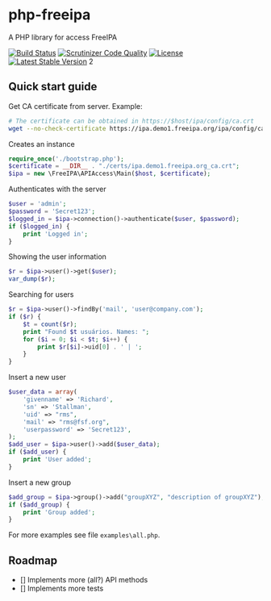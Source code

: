 # php-freeipa
A PHP library for access FreeIPA

[![Build Status](https://travis-ci.org/gnumoksha/php-freeipa.svg)](https://travis-ci.org/gnumoksha/php-freeipa)
[![Scrutinizer Code Quality](https://scrutinizer-ci.com/g/gnumoksha/php-freeipa/badges/quality-score.png)](https://scrutinizer-ci.com/g/gnumoksha/php-freeipa/)
[![License](https://poser.pugx.org/gnumoksha/php-freeipa/license.svg)](https://packagist.org/packages/nfephp-org/nfephp)
[![Latest Stable Version](https://poser.pugx.org/gnumoksha/php-freeipa/v/stable.svg)](https://packagist.org/packages/nfephp-org/nfephp)
2

## Quick start guide

Get CA certificate from server. Example:
```bash
# The certificate can be obtained in https://$host/ipa/config/ca.crt
wget --no-check-certificate https://ipa.demo1.freeipa.org/ipa/config/ca.crt -O certs/ipa.demo1.freeipa.org_ca.crt
```

Creates an instance
```php
require_once('./bootstrap.php');
$certificate = __DIR__ . "./certs/ipa.demo1.freeipa.org_ca.crt";
$ipa = new \FreeIPA\APIAccess\Main($host, $certificate);
```

Authenticates with the server
```php
$user = 'admin';
$password = 'Secret123';
$logged_in = $ipa->connection()->authenticate($user, $password);
if ($logged_in) {
    print 'Logged in';
}
```

Showing the user information
```php
$r = $ipa->user()->get($user);
var_dump($r);
```

Searching for users
```php
$r = $ipa->user()->findBy('mail', 'user@company.com');
if ($r) {
    $t = count($r);
    print "Found $t usuários. Names: ";
    for ($i = 0; $i < $t; $i++) {
        print $r[$i]->uid[0] . ' | ';
    }
}
```

Insert a new user
```php
$user_data = array(
    'givenname' => 'Richard',
    'sn' => 'Stallman',
    'uid' => "rms",
    'mail' => "rms@fsf.org",
    'userpassword' => 'Secret123',
);
$add_user = $ipa->user()->add($user_data);
if ($add_user) {
    print 'User added';
}
```

Insert a new group
```php
$add_group = $ipa->group()->add("groupXYZ", "description of groupXYZ");
if ($add_group) {
    print 'Group added';
}
```

For more examples see file `examples\all.php`.

## Roadmap

- [] Implements more (all?) API methods
- [] Implements more tests

